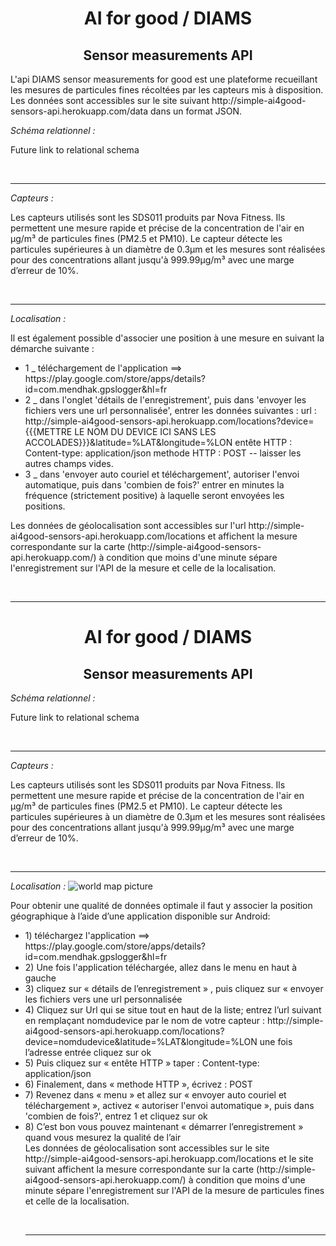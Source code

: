 <h1 align="center">AI for good / DIAMS</h1>
<h2 align="center">Sensor measurements API</h2>

<p>L'api DIAMS sensor measurements for good est une plateforme recueillant les mesures de particules fines récoltées par les capteurs mis à disposition.
Les données sont accessibles sur le site suivant http://simple-ai4good-sensors-api.herokuapp.com/data dans un format JSON.</p>

<em>Schéma relationnel :</em>
<p>Future link to relational schema</p>
<br />
<hr />
<em>Capteurs :</em>
<p>Les capteurs utilisés sont les SDS011 produits par Nova Fitness. Ils permettent une mesure rapide et précise de la concentration de l'air en μg/m³ de particules fines (PM2.5 et PM10).
Le capteur détecte les particules supérieures à un diamètre de 0.3μm et les mesures sont réalisées pour des concentrations allant jusqu'à 999.99μg/m³ avec une marge d’erreur de 10%.</p>
<br />
<hr />
<em>Localisation :</em>
<p>Il est également possible d'associer une position à une mesure en suivant la démarche suivante :
  <ul><li>1 _ téléchargement de l'application ==> https://play.google.com/store/apps/details?id=com.mendhak.gpslogger&hl=fr</li>
  <li>2 _ dans l'onglet 'détails de l'enregistrement', puis dans 'envoyer les fichiers vers une url personnalisée', entrer les données suivantes :
    url : http://simple-ai4good-sensors-api.herokuapp.com/locations?device={{{METTRE LE NOM DU DEVICE ICI SANS LES ACCOLADES}}}&latitude=%LAT&longitude=%LON
    entête HTTP : Content-type: application/json
    methode HTTP : POST
    -- laisser les autres champs vides.</li>
  <li>3 _ dans 'envoyer auto couriel et téléchargement',
autoriser l'envoi automatique, puis dans 'combien de fois?' entrer en minutes la fréquence (strictement positive) à laquelle seront envoyées les positions.</li></ul>
Les données de géolocalisation sont accessibles sur l'url http://simple-ai4good-sensors-api.herokuapp.com/locations et affichent la mesure correspondante sur la carte (http://simple-ai4good-sensors-api.herokuapp.com/) à condition que moins d'une minute sépare l'enregistrement sur l'API de la mesure et celle de la localisation.</p>
<br />
<hr />
<h1 align="center">AI for good / DIAMS</h1>
<h2 align="center">Sensor measurements API</h2>

<em>Schéma relationnel :</em>
<p>Future link to relational schema</p>
<br />
<hr />
<em>Capteurs :</em>
<p>Les capteurs utilisés sont les SDS011 produits par Nova Fitness. Ils permettent une mesure rapide et précise de la concentration de l'air en μg/m³ de particules fines (PM2.5 et PM10).
Le capteur détecte les particules supérieures à un diamètre de 0.3μm et les mesures sont réalisées pour des concentrations allant jusqu'à 999.99μg/m³ avec une marge d’erreur de 10%.</p>
<br />
<hr />
<em>Localisation :</em>
<img src='https://zupimages.net/up/19/29/8be3.jpg' alt='world map picture' />
<p>Pour obtenir une qualité de données optimale il faut y associer la position géographique à l’aide d’une application disponible sur Android:
  <ul><li>1) téléchargez l'application ==> https://play.google.com/store/apps/details?id=com.mendhak.gpslogger&hl=fr</li>
  <li>2) Une fois l'application téléchargée, allez dans le menu en haut à gauche</li> 
  <li>3) cliquez sur « détails de l’enregistrement » , puis cliquez sur « envoyer les fichiers vers une url personnalisée</li>
  <li>4) Cliquez sur Url qui se situe tout en haut de la liste; entrez l’url suivant en remplaçant nomdudevice par le nom de votre capteur : http://simple-ai4good-sensors-api.herokuapp.com/locations?device=nomdudevice&latitude=%LAT&longitude=%LON une fois l’adresse entrée cliquez sur ok</li>
  <li>5) Puis cliquez sur « entête HTTP » taper : Content-type: application/json</li>
  <li>6) Finalement, dans « methode HTTP », écrivez : POST</li>
  <li>7) Revenez dans « menu » et allez sur « envoyer auto couriel et téléchargement », activez « autoriser l'envoi automatique », puis dans 'combien de fois?', entrez 1 et cliquez sur ok</li>
  <li>8) C’est bon vous pouvez maintenant « démarrer l’enregistrement » quand vous mesurez la qualité de l’air</li>
  Les données de géolocalisation sont accessibles sur le site http://simple-ai4good-sensors-api.herokuapp.com/locations et le site suivant affichent la mesure correspondante sur la carte (http://simple-ai4good-sensors-api.herokuapp.com/) à condition que moins d'une minute sépare l'enregistrement sur l'API de la mesure de particules fines et celle de la localisation.</p>
<br />
<hr />
